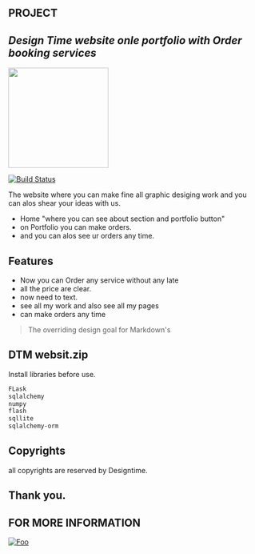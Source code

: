 ## PROJECT
## _Design Time website onle portfolio with Order booking services_
<img src="https://user-images.githubusercontent.com/57193804/136691774-0aefa5d6-ec26-4f6b-b762-6095a4ad089a.jpg" width="200px">





[![Build Status](https://travis-ci.org/joemccann/dillinger.svg?branch=master)](https://dtmdesigntime.herokuapp.com)

The website where you can make fine all graphic desiging work and you can alos shear your ideas with us.

- Home "where you can see about section and portfolio button"
- on Portfolio you can make orders.
- and you can alos see ur orders any time.

## Features

- Now you can Order any service without any late 
- all the price are clear.
- now need to text.
- see all my work and also see all my pages
- can make orders any time

> The overriding design goal for Markdown's


## DTM websit.zip

Install libraries before use.

```sh
FLask
sqlalchemy
numpy
flash
sqllite
sqlalchemy-orm
```

## Copyrights 
all copyrights are reserved by Designtime.


## Thank you.
## FOR MORE INFORMATION

<a href="https://youtu.be/OfscajIL4Bs" rel="DTM WEbSITE">![Foo](https://user-images.githubusercontent.com/57193804/137346176-7371a3d6-5a09-4e08-9fc8-2b9281af279c.jpg)</a>
